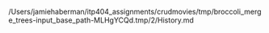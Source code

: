 /Users/jamiehaberman/itp404_assignments/crudmovies/tmp/broccoli_merge_trees-input_base_path-MLHgYCQd.tmp/2/History.md